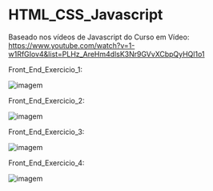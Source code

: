 # HTML_CSS_Javascript

Baseado nos vídeos de Javascript do Curso em Vídeo:
https://www.youtube.com/watch?v=1-w1RfGIov4&list=PLHz_AreHm4dlsK3Nr9GVvXCbpQyHQl1o1

Front_End_Exercicio_1:
   
![imagem](https://github.com/Sckoofer/HTML_CSS_Javascript/blob/main/Front_End_Exercicio_1/HTML_CSS_Javascript_exercicio_1.gif)


Front_End_Exercicio_2:


![imagem](https://github.com/Sckoofer/HTML_CSS_Javascript/blob/main/Front_End_Exercicio_2/HTML_CSS_Javascript_exercicio_2.gif)


Front_End_Exercicio_3:


![imagem](https://github.com/Sckoofer/HTML_CSS_Javascript/blob/main/Front_End_Exercicio_3/HTML_CSS_Javascript_exercicio_3.png)


Front_End_Exercicio_4:


![imagem](https://github.com/Sckoofer/HTML_CSS_Javascript/blob/main/Front_End_Exercicio_4/HTML_CSS_Javascript_exercicio_4.gif)
